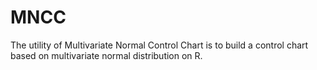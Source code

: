 # MNCC
The utility of Multivariate Normal Control Chart is to build a control chart based on multivariate normal distribution on R.
